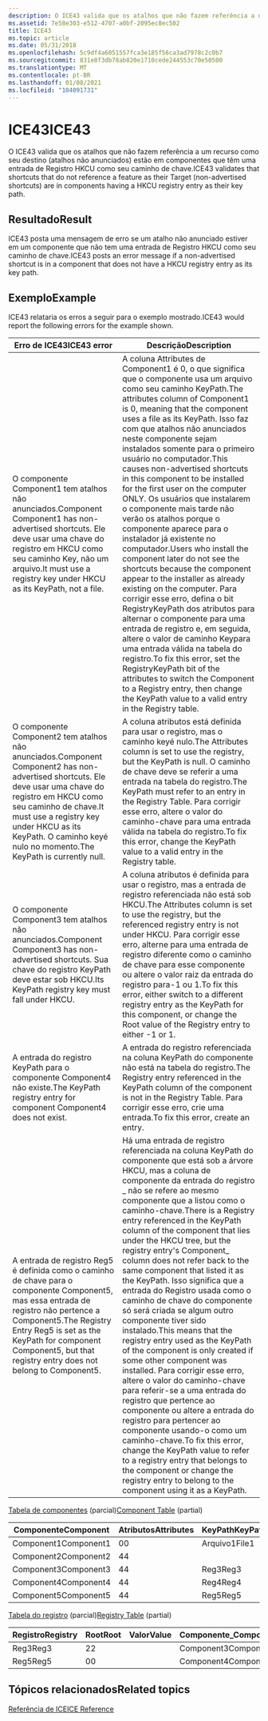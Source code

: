 ```yaml
---
description: O ICE43 valida que os atalhos que não fazem referência a um recurso como seu destino (atalhos não anunciados) estão em componentes que têm uma entrada de Registro HKCU como seu caminho de chave.
ms.assetid: 7e58e303-e512-4707-a0bf-2095ec8ec502
title: ICE43
ms.topic: article
ms.date: 05/31/2018
ms.openlocfilehash: 5c9df4a6051557fca3e185f56ca3ad7978c2c0b7
ms.sourcegitcommit: 831e8f3db78ab820e1710cede244553c70e50500
ms.translationtype: MT
ms.contentlocale: pt-BR
ms.lasthandoff: 01/08/2021
ms.locfileid: "104091731"
---
```

# <a name="ice43"></a><span data-ttu-id="a4159-103">ICE43</span><span class="sxs-lookup"><span data-stu-id="a4159-103">ICE43</span></span>

<span data-ttu-id="a4159-104">O ICE43 valida que os atalhos que não fazem referência a um recurso como seu destino (atalhos não anunciados) estão em componentes que têm uma entrada de Registro HKCU como seu caminho de chave.</span><span class="sxs-lookup"><span data-stu-id="a4159-104">ICE43 validates that shortcuts that do not reference a feature as their Target (non-advertised shortcuts) are in components having a HKCU registry entry as their key path.</span></span>

## <a name="result"></a><span data-ttu-id="a4159-105">Resultado</span><span class="sxs-lookup"><span data-stu-id="a4159-105">Result</span></span>

<span data-ttu-id="a4159-106">ICE43 posta uma mensagem de erro se um atalho não anunciado estiver em um componente que não tem uma entrada de Registro HKCU como seu caminho de chave.</span><span class="sxs-lookup"><span data-stu-id="a4159-106">ICE43 posts an error message if a non-advertised shortcut is in a component that does not have a HKCU registry entry as its key path.</span></span>

## <a name="example"></a><span data-ttu-id="a4159-107">Exemplo</span><span class="sxs-lookup"><span data-stu-id="a4159-107">Example</span></span>

<span data-ttu-id="a4159-108">ICE43 relataria os erros a seguir para o exemplo mostrado.</span><span class="sxs-lookup"><span data-stu-id="a4159-108">ICE43 would report the following errors for the example shown.</span></span>



| <span data-ttu-id="a4159-109">Erro de ICE43</span><span class="sxs-lookup"><span data-stu-id="a4159-109">ICE43 error</span></span>                                                                                                                             | <span data-ttu-id="a4159-110">Descrição</span><span class="sxs-lookup"><span data-stu-id="a4159-110">Description</span></span>                                                                                                                                                                                                                                                                                                                                                                                                                                                                                                                                                       |
|-----------------------------------------------------------------------------------------------------------------------------------------|-------------------------------------------------------------------------------------------------------------------------------------------------------------------------------------------------------------------------------------------------------------------------------------------------------------------------------------------------------------------------------------------------------------------------------------------------------------------------------------------------------------------------------------------------------------------|
| <span data-ttu-id="a4159-111">O componente Component1 tem atalhos não anunciados.</span><span class="sxs-lookup"><span data-stu-id="a4159-111">Component Component1 has non-advertised shortcuts.</span></span> <span data-ttu-id="a4159-112">Ele deve usar uma chave do registro em HKCU como seu caminho Key, não um arquivo.</span><span class="sxs-lookup"><span data-stu-id="a4159-112">It must use a registry key under HKCU as its KeyPath, not a file.</span></span>                    | <span data-ttu-id="a4159-113">A coluna Attributes de Component1 é 0, o que significa que o componente usa um arquivo como seu caminho KeyPath.</span><span class="sxs-lookup"><span data-stu-id="a4159-113">The attributes column of Component1 is 0, meaning that the component uses a file as its KeyPath.</span></span> <span data-ttu-id="a4159-114">Isso faz com que atalhos não anunciados neste componente sejam instalados somente para o primeiro usuário no computador.</span><span class="sxs-lookup"><span data-stu-id="a4159-114">This causes non-advertised shortcuts in this component to be installed for the first user on the computer ONLY.</span></span> <span data-ttu-id="a4159-115">Os usuários que instalarem o componente mais tarde não verão os atalhos porque o componente aparece para o instalador já existente no computador.</span><span class="sxs-lookup"><span data-stu-id="a4159-115">Users who install the component later do not see the shortcuts because the component appear to the installer as already existing on the computer.</span></span> <span data-ttu-id="a4159-116">Para corrigir esse erro, defina o bit RegistryKeyPath dos atributos para alternar o componente para uma entrada de registro e, em seguida, altere o valor de caminho Keypara uma entrada válida na tabela do registro.</span><span class="sxs-lookup"><span data-stu-id="a4159-116">To fix this error, set the RegistryKeyPath bit of the attributes to switch the Component to a Registry entry, then change the KeyPath value to a valid entry in the Registry table.</span></span><br/> |
| <span data-ttu-id="a4159-117">O componente Component2 tem atalhos não anunciados.</span><span class="sxs-lookup"><span data-stu-id="a4159-117">Component Component2 has non-advertised shortcuts.</span></span> <span data-ttu-id="a4159-118">Ele deve usar uma chave do registro em HKCU como seu caminho de chave.</span><span class="sxs-lookup"><span data-stu-id="a4159-118">It must use a registry key under HKCU as its KeyPath.</span></span> <span data-ttu-id="a4159-119">O caminho keyé nulo no momento.</span><span class="sxs-lookup"><span data-stu-id="a4159-119">The KeyPath is currently null.</span></span> | <span data-ttu-id="a4159-120">A coluna atributos está definida para usar o registro, mas o caminho keyé nulo.</span><span class="sxs-lookup"><span data-stu-id="a4159-120">The Attributes column is set to use the registry, but the KeyPath is null.</span></span> <span data-ttu-id="a4159-121">O caminho de chave deve se referir a uma entrada na tabela do registro.</span><span class="sxs-lookup"><span data-stu-id="a4159-121">The KeyPath must refer to an entry in the Registry Table.</span></span> <span data-ttu-id="a4159-122">Para corrigir esse erro, altere o valor do caminho-chave para uma entrada válida na tabela do registro.</span><span class="sxs-lookup"><span data-stu-id="a4159-122">To fix this error, change the KeyPath value to a valid entry in the Registry table.</span></span><br/>                                                                                                                                                                                                                                                                                                                               |
| <span data-ttu-id="a4159-123">O componente Component3 tem atalhos não anunciados.</span><span class="sxs-lookup"><span data-stu-id="a4159-123">Component Component3 has non-advertised shortcuts.</span></span> <span data-ttu-id="a4159-124">Sua chave do registro KeyPath deve estar sob HKCU.</span><span class="sxs-lookup"><span data-stu-id="a4159-124">Its KeyPath registry key must fall under HKCU.</span></span>                                       | <span data-ttu-id="a4159-125">A coluna atributos é definida para usar o registro, mas a entrada de registro referenciada não está sob HKCU.</span><span class="sxs-lookup"><span data-stu-id="a4159-125">The Attributes column is set to use the registry, but the referenced registry entry is not under HKCU.</span></span> <span data-ttu-id="a4159-126">Para corrigir esse erro, alterne para uma entrada de registro diferente como o caminho de chave para esse componente ou altere o valor raiz da entrada do registro para-1 ou 1.</span><span class="sxs-lookup"><span data-stu-id="a4159-126">To fix this error, either switch to a different registry entry as the KeyPath for this component, or change the Root value of the Registry entry to either -1 or 1.</span></span><br/>                                                                                                                                                                                                                                                                             |
| <span data-ttu-id="a4159-127">A entrada do registro KeyPath para o componente Component4 não existe.</span><span class="sxs-lookup"><span data-stu-id="a4159-127">The KeyPath registry entry for component Component4 does not exist.</span></span>                                                                     | <span data-ttu-id="a4159-128">A entrada do registro referenciada na coluna KeyPath do componente não está na tabela do registro.</span><span class="sxs-lookup"><span data-stu-id="a4159-128">The Registry entry referenced in the KeyPath column of the component is not in the Registry Table.</span></span> <span data-ttu-id="a4159-129">Para corrigir esse erro, crie uma entrada.</span><span class="sxs-lookup"><span data-stu-id="a4159-129">To fix this error, create an entry.</span></span><br/>                                                                                                                                                                                                                                                                                                                                                                                                                 |
| <span data-ttu-id="a4159-130">A entrada de registro Reg5 é definida como o caminho de chave para o componente Component5, mas essa entrada de registro não pertence a Component5.</span><span class="sxs-lookup"><span data-stu-id="a4159-130">The Registry Entry Reg5 is set as the KeyPath for component Component5, but that registry entry does not belong to Component5.</span></span>          | <span data-ttu-id="a4159-131">Há uma entrada de registro referenciada na coluna KeyPath do componente que está sob a árvore HKCU, mas a coluna de componente da entrada do registro \_ não se refere ao mesmo componente que a listou como o caminho-chave.</span><span class="sxs-lookup"><span data-stu-id="a4159-131">There is a Registry entry referenced in the KeyPath column of the component that lies under the HKCU tree, but the registry entry's Component\_ column does not refer back to the same component that listed it as the KeyPath.</span></span> <span data-ttu-id="a4159-132">Isso significa que a entrada do Registro usada como o caminho de chave do componente só será criada se algum outro componente tiver sido instalado.</span><span class="sxs-lookup"><span data-stu-id="a4159-132">This means that the registry entry used as the KeyPath of the component is only created if some other component was installed.</span></span> <span data-ttu-id="a4159-133">Para corrigir esse erro, altere o valor do caminho-chave para referir-se a uma entrada do registro que pertence ao componente ou altere a entrada do registro para pertencer ao componente usando-o como um caminho-chave.</span><span class="sxs-lookup"><span data-stu-id="a4159-133">To fix this error, change the KeyPath value to refer to a registry entry that belongs to the component or change the registry entry to belong to the component using it as a KeyPath.</span></span><br/>   |



 

<span data-ttu-id="a4159-134">[Tabela de componentes](component-table.md) (parcial)</span><span class="sxs-lookup"><span data-stu-id="a4159-134">[Component Table](component-table.md) (partial)</span></span>



| <span data-ttu-id="a4159-135">Componente</span><span class="sxs-lookup"><span data-stu-id="a4159-135">Component</span></span>  | <span data-ttu-id="a4159-136">Atributos</span><span class="sxs-lookup"><span data-stu-id="a4159-136">Attributes</span></span> | <span data-ttu-id="a4159-137">KeyPath</span><span class="sxs-lookup"><span data-stu-id="a4159-137">KeyPath</span></span> |
|------------|------------|---------|
| <span data-ttu-id="a4159-138">Component1</span><span class="sxs-lookup"><span data-stu-id="a4159-138">Component1</span></span> | <span data-ttu-id="a4159-139">0</span><span class="sxs-lookup"><span data-stu-id="a4159-139">0</span></span>          | <span data-ttu-id="a4159-140">Arquivo1</span><span class="sxs-lookup"><span data-stu-id="a4159-140">File1</span></span>   |
| <span data-ttu-id="a4159-141">Component2</span><span class="sxs-lookup"><span data-stu-id="a4159-141">Component2</span></span> | <span data-ttu-id="a4159-142">4</span><span class="sxs-lookup"><span data-stu-id="a4159-142">4</span></span>          |         |
| <span data-ttu-id="a4159-143">Component3</span><span class="sxs-lookup"><span data-stu-id="a4159-143">Component3</span></span> | <span data-ttu-id="a4159-144">4</span><span class="sxs-lookup"><span data-stu-id="a4159-144">4</span></span>          | <span data-ttu-id="a4159-145">Reg3</span><span class="sxs-lookup"><span data-stu-id="a4159-145">Reg3</span></span>    |
| <span data-ttu-id="a4159-146">Component4</span><span class="sxs-lookup"><span data-stu-id="a4159-146">Component4</span></span> | <span data-ttu-id="a4159-147">4</span><span class="sxs-lookup"><span data-stu-id="a4159-147">4</span></span>          | <span data-ttu-id="a4159-148">Reg4</span><span class="sxs-lookup"><span data-stu-id="a4159-148">Reg4</span></span>    |
| <span data-ttu-id="a4159-149">Component5</span><span class="sxs-lookup"><span data-stu-id="a4159-149">Component5</span></span> | <span data-ttu-id="a4159-150">4</span><span class="sxs-lookup"><span data-stu-id="a4159-150">4</span></span>          | <span data-ttu-id="a4159-151">Reg5</span><span class="sxs-lookup"><span data-stu-id="a4159-151">Reg5</span></span>    |



 

<span data-ttu-id="a4159-152">[Tabela do registro](registry-table.md) (parcial)</span><span class="sxs-lookup"><span data-stu-id="a4159-152">[Registry Table](registry-table.md) (partial)</span></span>



| <span data-ttu-id="a4159-153">Registro</span><span class="sxs-lookup"><span data-stu-id="a4159-153">Registry</span></span> | <span data-ttu-id="a4159-154">Root</span><span class="sxs-lookup"><span data-stu-id="a4159-154">Root</span></span> | <span data-ttu-id="a4159-155">Valor</span><span class="sxs-lookup"><span data-stu-id="a4159-155">Value</span></span> | <span data-ttu-id="a4159-156">Componente\_</span><span class="sxs-lookup"><span data-stu-id="a4159-156">Component\_</span></span> |
|----------|------|-------|-------------|
| <span data-ttu-id="a4159-157">Reg3</span><span class="sxs-lookup"><span data-stu-id="a4159-157">Reg3</span></span>     | <span data-ttu-id="a4159-158">2</span><span class="sxs-lookup"><span data-stu-id="a4159-158">2</span></span>    |       | <span data-ttu-id="a4159-159">Component3</span><span class="sxs-lookup"><span data-stu-id="a4159-159">Component3</span></span>  |
| <span data-ttu-id="a4159-160">Reg5</span><span class="sxs-lookup"><span data-stu-id="a4159-160">Reg5</span></span>     | <span data-ttu-id="a4159-161">0</span><span class="sxs-lookup"><span data-stu-id="a4159-161">0</span></span>    |       | <span data-ttu-id="a4159-162">Component4</span><span class="sxs-lookup"><span data-stu-id="a4159-162">Component4</span></span>  |



 

## <a name="related-topics"></a><span data-ttu-id="a4159-163">Tópicos relacionados</span><span class="sxs-lookup"><span data-stu-id="a4159-163">Related topics</span></span>

<dl> <dt>

[<span data-ttu-id="a4159-164">Referência de ICE</span><span class="sxs-lookup"><span data-stu-id="a4159-164">ICE Reference</span></span>](ice-reference.md)
</dt> </dl>

 

 




